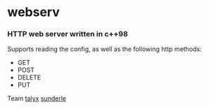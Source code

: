# webserv
### HTTP web server written in c++98 
Supports reading the config, as well as the following http methods:
- GET
- POST
- DELETE
- PUT 

Team [talyx](https://github.com/Talyx) [sunderle](https://github.com/3lswear)
